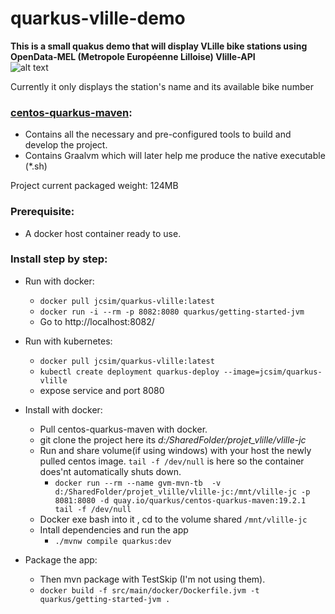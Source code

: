 # quarkus-vlille-demo
**This is a small quakus demo that will display VLille bike stations using OpenData-MEL (Metropole Européenne Lilloise) <a action="https://opendata.lillemetropole.fr/explore/dataset/vlille-realtime/api/">Vlille-API</a> <br/>**
![alt text](https://github.com/jcsim1024/quarkus-vlille-demo/edit/master/src/main/resources/META-INF/resources/images/Annotation.png)

Currently it only displays the station's name and its available bike number 
  
### [centos-quarkus-maven](https://github.com/quarkusio/quarkus-images "https://github.com/quarkusio/quarkus-images"):   
- Contains all the necessary and pre-configured tools to build and develop the project. 
- Contains Graalvm which will later help me produce the native executable (*.sh)

Project current packaged weight:
124MB


### Prerequisite:
- A docker host container ready to use.<br>



### Install step by step: 

- Run with docker:<br/>
	- `docker pull jcsim/quarkus-vlille:latest`
	- `docker run -i --rm -p 8082:8080 quarkus/getting-started-jvm` <br/>   
	- Go to http://localhost:8082/ <br/>

- Run with kubernetes:<br/>
	- `docker pull jcsim/quarkus-vlille:latest`
	- `kubectl create deployment quarkus-deploy --image=jcsim/quarkus-vlille`
	- expose service and port 8080<br/>


- Install with docker:<br/>
	- Pull centos-quarkus-maven with docker.<br/>
	- git clone the project here its _d:/SharedFolder/projet_vlille/vlille-jc_
	- Run and share volume(if using windows) with your host the newly pulled centos image. `tail -f /dev/null` is here so the container does'nt automatically shuts down.
		- `docker run --rm --name gvm-mvn-tb  -v d:/SharedFolder/projet_vlille/vlille-jc:/mnt/vlille-jc -p 8081:8080 -d quay.io/quarkus/centos-quarkus-maven:19.2.1 tail -f /dev/null`
	- Docker exe bash into it , cd to the volume shared  `/mnt/vlille-jc`
	- Intall dependencies and run the app 
		- `./mvnw compile quarkus:dev`
- Package the app:
	- Then mvn package with TestSkip (I'm not using them).<br/>
	- `docker build -f src/main/docker/Dockerfile.jvm -t quarkus/getting-started-jvm .`   <br/>
